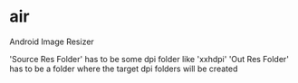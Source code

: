 air
===

Android Image Resizer

'Source Res Folder' has to be some dpi folder like 'xxhdpi'
'Out Res Folder' has to be a folder where the target dpi folders will be created
